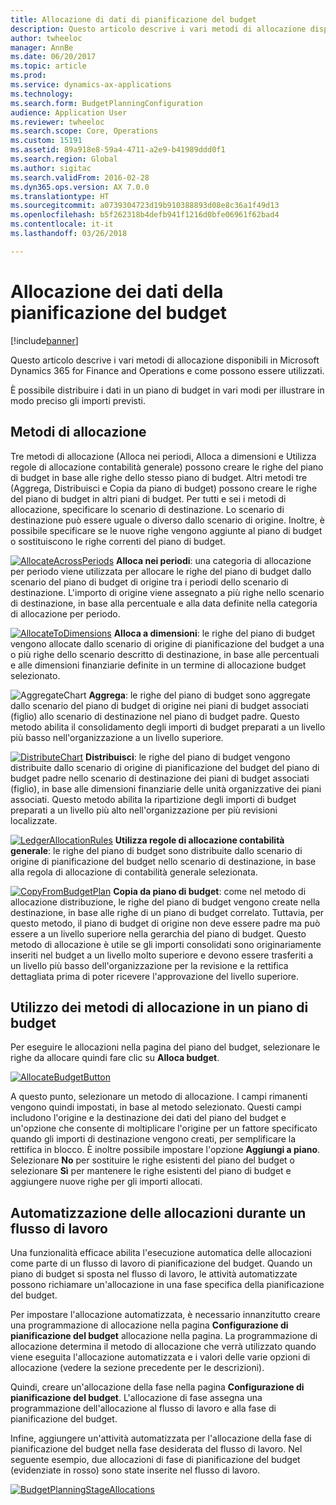 ```yaml
---
title: Allocazione di dati di pianificazione del budget
description: Questo articolo descrive i vari metodi di allocazione disponibili in Microsoft Dynamics 365 for Finance and Operations e come possono essere utilizzati.
author: twheeloc
manager: AnnBe
ms.date: 06/20/2017
ms.topic: article
ms.prod: 
ms.service: dynamics-ax-applications
ms.technology: 
ms.search.form: BudgetPlanningConfiguration
audience: Application User
ms.reviewer: twheeloc
ms.search.scope: Core, Operations
ms.custom: 15191
ms.assetid: 89a918e8-59a4-4711-a2e9-b41989ddd0f1
ms.search.region: Global
ms.author: sigitac
ms.search.validFrom: 2016-02-28
ms.dyn365.ops.version: AX 7.0.0
ms.translationtype: HT
ms.sourcegitcommit: a0739304723d19b910388893d08e8c36a1f49d13
ms.openlocfilehash: b5f262318b4defb941f1216d0bfe06961f62bad4
ms.contentlocale: it-it
ms.lasthandoff: 03/26/2018

---
```


# <a name="budget-planning-data-allocation"></a>Allocazione dei dati della pianificazione del budget

[!include[banner](../includes/banner.md)]


Questo articolo descrive i vari metodi di allocazione disponibili in Microsoft Dynamics 365 for Finance and Operations e come possono essere utilizzati.  

È possibile distribuire i dati in un piano di budget in vari modi per illustrare in modo preciso gli importi previsti.

## <a name="allocation-methods"></a>Metodi di allocazione
Tre metodi di allocazione (Alloca nei periodi, Alloca a dimensioni e Utilizza regole di allocazione contabilità generale) possono creare le righe del piano di budget in base alle righe dello stesso piano di budget. Altri metodi tre (Aggrega, Distribuisci e Copia da piano di budget) possono creare le righe del piano di budget in altri piani di budget. Per tutti e sei i metodi di allocazione, specificare lo scenario di destinazione. Lo scenario di destinazione può essere uguale o diverso dallo scenario di origine. Inoltre, è possibile specificare se le nuove righe vengono aggiunte al piano di budget o sostituiscono le righe correnti del piano di budget.

[![AllocateAcrossPeriods](./media/allocateacrossperiods-300x259.png)](./media/allocateacrossperiods.png)
**Alloca nei periodi**: una categoria di allocazione per periodo viene utilizzata per allocare le righe del piano di budget dallo scenario del piano di budget di origine tra i periodi dello scenario di destinazione. L'importo di origine viene assegnato a più righe nello scenario di destinazione, in base alla percentuale e alla data definite nella categoria di allocazione per periodo.         

[![AllocateToDimensions](./media/allocatetodimensions.jpg)](./media/allocatetodimensions.jpg)
**Alloca a dimensioni**: le righe del piano di budget vengono allocate dallo scenario di origine di pianificazione del budget a una o più righe dello scenario descritto di destinazione, in base alle percentuali e alle dimensioni finanziarie definite in un termine di allocazione budget selezionato.           

![AggregateChart](./media/aggregatechart-300x230.png)
**Aggrega**: le righe del piano di budget sono aggregate dallo scenario del piano di budget di origine nei piani di budget associati (figlio) allo scenario di destinazione nel piano di budget padre. Questo metodo abilita il consolidamento degli importi di budget preparati a un livello più basso nell'organizzazione a un livello superiore.          

[![DistributeChart](./media/distributechart-300x230.png)](./media/distributechart.png)
**Distribuisci**: le righe del piano di budget vengono distribuite dallo scenario di origine di pianificazione del budget del piano di budget padre nello scenario di destinazione dei piani di budget associati (figlio), in base alle dimensioni finanziarie delle unità organizzative dei piani associati. Questo metodo abilita la ripartizione degli importi di budget preparati a un livello più alto nell'organizzazione per più revisioni localizzate.           

[![LedgerAllocationRules](./media/ledgerallocationrules-300x202.png)](./media/ledgerallocationrules.png)
**Utilizza regole di allocazione contabilità generale**: le righe del piano di budget sono distribuite dallo scenario di origine di pianificazione del budget nello scenario di destinazione, in base alla regola di allocazione di contabilità generale selezionata. 

[![CopyFromBudgetPlan](./media/copyfrombudgetplan-187x300.png)](./media/copyfrombudgetplan.png)
**Copia da piano di budget**: come nel metodo di allocazione distribuzione, le righe del piano di budget vengono create nella destinazione, in base alle righe di un piano di budget correlato. Tuttavia, per questo metodo, il piano di budget di origine non deve essere padre ma può essere a un livello superiore nella gerarchia del piano di budget. Questo metodo di allocazione è utile se gli importi consolidati sono originariamente inseriti nel budget a un livello molto superiore e devono essere trasferiti a un livello più basso dell'organizzazione per la revisione e la rettifica dettagliata prima di poter ricevere l'approvazione del livello superiore.          

## <a name="using-allocation-methods-in-a-budget-plan"></a>Utilizzo dei metodi di allocazione in un piano di budget
Per eseguire le allocazioni nella pagina del piano del budget, selezionare le righe da allocare quindi fare clic su **Alloca budget**.

[![AllocateBudgetButton](./media/allocatebudgetbutton-300x84.png)](./media/allocatebudgetbutton.png) 

A questo punto, selezionare un metodo di allocazione. I campi rimanenti vengono quindi impostati, in base al metodo selezionato. Questi campi includono l'origine e la destinazione dei dati del piano del budget e un'opzione che consente di moltiplicare l'origine per un fattore specificato quando gli importi di destinazione vengono creati, per semplificare la rettifica in blocco. È inoltre possibile impostare l'opzione **Aggiungi a piano**. Selezionare **No** per sostituire le righe esistenti del piano del budget o selezionare **Sì** per mantenere le righe esistenti del piano di budget e aggiungere nuove righe per gli importi allocati.

## <a name="automating-allocations-during-a-workflow"></a>Automatizzazione delle allocazioni durante un flusso di lavoro
Una funzionalità efficace abilita l'esecuzione automatica delle allocazioni come parte di un flusso di lavoro di pianificazione del budget. Quando un piano di budget si sposta nel flusso di lavoro, le attività automatizzate possono richiamare un'allocazione in una fase specifica della pianificazione del budget. 

Per impostare l'allocazione automatizzata, è necessario innanzitutto creare una programmazione di allocazione nella pagina **Configurazione di pianificazione del budget** allocazione nella pagina. La programmazione di allocazione determina il metodo di allocazione che verrà utilizzato quando viene eseguita l'allocazione automatizzata e i valori delle varie opzioni di allocazione (vedere la sezione precedente per le descrizioni). 

Quindi, creare un'allocazione della fase nella pagina **Configurazione di pianificazione del budget**. L'allocazione di fase assegna una programmazione dell'allocazione al flusso di lavoro e alla fase di pianificazione del budget. 

Infine, aggiungere un'attività automatizzata per l'allocazione della fase di pianificazione del budget nella fase desiderata del flusso di lavoro. Nel seguente esempio, due allocazioni di fase di pianificazione del budget (evidenziate in rosso) sono state inserite nel flusso di lavoro.

[![BudgetPlanningStageAllocations](./media/budgetplanningstageallocations-300x300.png)](./media/budgetplanningstageallocations.png)





